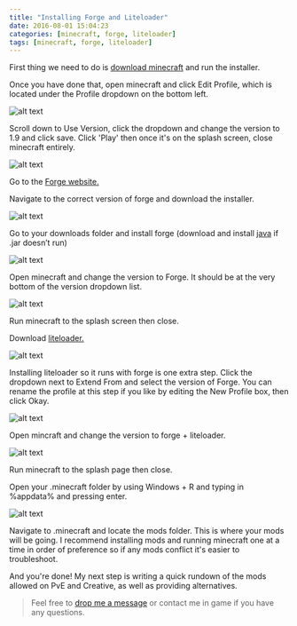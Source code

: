 ```yaml
---
title: "Installing Forge and Liteloader"
date: 2016-08-01 15:04:23
categories: [minecraft, forge, liteloader]
tags: [minecraft, forge, liteloader]
---
```


First thing we need to do is [download minecraft](https://www.minecraft.net/en/download/ "minecraft.net") and run the installer.

Once you have done that, open minecraft and click Edit Profile, which is located under the Profile dropdown on the bottom left.


![alt text](http://imgur.com/wRLL57D.png)


Scroll down to Use Version, click the dropdown and change the version to 1.9 and click save. Click 'Play' then once it's on the splash screen, close minecraft entirely.


![alt text](http://imgur.com/f4poFoR.png)


Go to the [Forge website.](http://files.minecraftforge.net/ "Forge")

Navigate to the correct version of forge and download the installer.


![alt text](http://imgur.com/0GhWPuu.png)


Go to your downloads folder and install forge (download and install [java](http://www.java.com/en/) if .jar doesn’t run) 


![alt text](http://imgur.com/4luTyXk.png)


Open minecraft and change the version to Forge. It should be at the very bottom of the version dropdown list.


![alt text](http://imgur.com/X98zRVJ.png)


Run minecraft to the splash screen then close. 

Download [liteloader.](http://www.liteloader.com/download "liteloader website")


![alt text](http://imgur.com/htkgO9g.png)


Installing liteloader so it runs with forge is one extra step. Click the dropdown next to Extend From and select the version of Forge. You can rename the profile at this step if you like by editing the New Profile box, then click Okay.


![alt text](http://imgur.com/o7iMWNF.png)


Open mincraft and change the version to forge + liteloader. 


![alt text](http://imgur.com/wQytWkM.png)


Run minecraft to the splash page then close. 

Open your .minecraft folder by using Windows + R and typing in %appdata% and pressing enter.


![alt text](http://imgur.com/mepKEiu.png)


Navigate to .minecraft and locate the mods folder. This is where your mods will be going. I recommend installing mods and running minecraft one at a time in order of preference so if any mods conflict it's easier to troubleshoot.

And you're done! My next step is writing a quick rundown of the mods allowed on PvE and Creative, as well as providing alternatives.

> Feel free to [drop me a message](mailto:twilexis@twilexis.com) or contact me in game if you have any questions.
